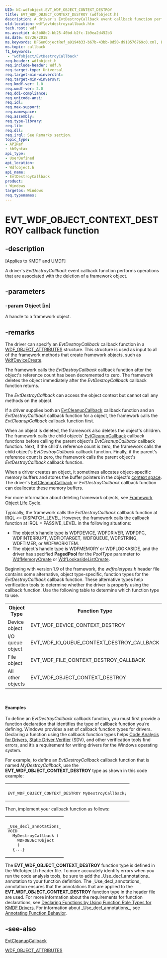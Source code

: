 ```yaml
---
UID: NC:wdfobject.EVT_WDF_OBJECT_CONTEXT_DESTROY
title: EVT_WDF_OBJECT_CONTEXT_DESTROY (wdfobject.h)
description: A driver's EvtDestroyCallback event callback function performs operations that are associated with the deletion of a framework object.
old-location: wdf\evtdestroycallback.htm
tech.root: wdf
ms.assetid: 4c3b08d2-bb25-40bd-b2fc-1b9ea2d452b3
ms.date: 02/26/2018
ms.keywords: DFGenObjectRef_a9194b33-b67b-43bb-8d50-d918576769c0.xml, EVT_WDF_OBJECT_CONTEXT_DESTROY, EVT_WDF_OBJECT_CONTEXT_DESTROY callback, EvtDestroyCallback, EvtDestroyCallback callback function, kmdf.evtdestroycallback, wdf.evtdestroycallback, wdfobject/EvtDestroyCallback
ms.topic: callback
f1_keywords:
 - "wdfobject/EvtDestroyCallback"
req.header: wdfobject.h
req.include-header: Wdf.h
req.target-type: Universal
req.target-min-winverclnt: 
req.target-min-winversvr: 
req.kmdf-ver: 1.0
req.umdf-ver: 2.0
req.ddi-compliance: 
req.unicode-ansi: 
req.idl: 
req.max-support: 
req.namespace: 
req.assembly: 
req.type-library: 
req.lib: 
req.dll: 
req.irql: See Remarks section.
topic_type:
- APIRef
- kbSyntax
api_type:
- UserDefined
api_location:
- Wdfobject.h
api_name:
- EvtDestroyCallback
product:
- Windows
targetos: Windows
req.typenames: 
---
```


# EVT_WDF_OBJECT_CONTEXT_DESTROY callback function


## -description


<p class="CCE_Message">[Applies to KMDF and UMDF]</p>

A driver's <i>EvtDestroyCallback</i> event callback function performs operations that are associated with the deletion of a framework object.


## -parameters




### -param Object [in]

A handle to a framework object.


## -remarks



The driver can specify an <i>EvtDestroyCallback</i> callback function in a <a href="https://docs.microsoft.com/windows-hardware/drivers/ddi/wdfobject/ns-wdfobject-_wdf_object_attributes">WDF_OBJECT_ATTRIBUTES</a> structure. This structure is used as input to all of the framework methods that create framework objects, such as <a href="https://docs.microsoft.com/windows-hardware/drivers/ddi/wdfdevice/nf-wdfdevice-wdfdevicecreate">WdfDeviceCreate</a>. 

The framework calls the <i>EvtDestroyCallback</i> callback function after the object's reference count has been decremented to zero. The framework deletes the object immediately after the <i>EvtDestroyCallback</i> callback function returns.

The <i>EvtDestroyCallback</i> can access the object context but cannot call any methods on the object.

If a driver supplies both an <a href="https://docs.microsoft.com/windows-hardware/drivers/ddi/wdfobject/nc-wdfobject-evt_wdf_object_context_cleanup">EvtCleanupCallback</a> callback function and an <i>EvtDestroyCallback</i> callback function for a object, the framework calls the <i>EvtCleanupCallback</i> callback function first.

When an object is deleted, the framework also deletes the object's children. The framework calls the child objects' <a href="https://docs.microsoft.com/windows-hardware/drivers/ddi/wdfobject/nc-wdfobject-evt_wdf_object_context_cleanup">EvtCleanupCallback</a> callback functions before calling the parent object's <i>EvtCleanupCallback</i> callback function. Next, if the child's reference count is zero, the framework calls the child object's <i>EvtDestroyCallback</i> callback function. Finally, if the parent's reference count is zero, the framework calls the parent object's <i>EvtDestroyCallback</i> callback function.

When a driver creates an object, it sometimes allocates object-specific memory buffers and stores the buffer pointers in the object's <a href="https://docs.microsoft.com/windows-hardware/drivers/wdf/framework-object-context-space">context space</a>. The driver's <a href="https://docs.microsoft.com/windows-hardware/drivers/ddi/wdfobject/nc-wdfobject-evt_wdf_object_context_cleanup">EvtCleanupCallback</a> or <i>EvtDestroyCallback</i> callback function can deallocate these memory buffers. 

For more information about deleting framework objects, see <a href="https://docs.microsoft.com/windows-hardware/drivers/wdf/framework-object-life-cycle">Framework Object Life Cycle</a>.

Typically, the framework calls the <i>EvtDestroyCallback</i> callback function at IRQL <= DISPATCH_LEVEL. However, the framework calls the callback function at IRQL = PASSIVE_LEVEL in the following situations:

<ul>
<li>
The object's handle type is WDFDEVICE, WDFDRIVER, WDFDPC, WDFINTERRUPT, WDFIOTARGET, WDFQUEUE, WDFSTRING, WDFTIMER, or WDFWORKITEM.

</li>
<li>
The object's handle type is WDFMEMORY or WDFLOOKASIDE, and the driver has specified <b>PagedPool</b> for the <i>PoolType</i> parameter to <a href="https://docs.microsoft.com/windows-hardware/drivers/ddi/wdfmemory/nf-wdfmemory-wdfmemorycreate">WdfMemoryCreate</a> or <a href="https://docs.microsoft.com/windows-hardware/drivers/ddi/wdfmemory/nf-wdfmemory-wdflookasidelistcreate">WdfLookasideListCreate</a>.

</li>
</ul>
Beginning with version 1.9 of the framework, the <i>wdfroletypes.h</i> header file contains some alternative, object type-specific, function types for the <i>EvtDestroyCallback</i> callback function. These alternative types help verification tools to determine whether the driver is properly using the callback function. Use the following table to determine which function type to use.

<table>
<tr>
<th>Object Type</th>
<th>Function Type</th>
</tr>
<tr>
<td>
Device object

</td>
<td>
EVT_WDF_DEVICE_CONTEXT_DESTROY

</td>
</tr>
<tr>
<td>
I/O queue object

</td>
<td>
EVT_WDF_IO_QUEUE_CONTEXT_DESTROY_CALLBACK

</td>
</tr>
<tr>
<td>
File object

</td>
<td>
EVT_WDF_FILE_CONTEXT_DESTROY_CALLBACK

</td>
</tr>
<tr>
<td>
All other objects

</td>
<td>
EVT_WDF_OBJECT_CONTEXT_DESTROY

</td>
</tr>
</table>
 


#### Examples

To define an <i>EvtDestroyCallback</i> callback function, you must first provide a function declaration that identifies the type of callback function you’re defining. Windows provides a set of callback function types for drivers. Declaring a function using the callback function types helps <a href="https://docs.microsoft.com/windows-hardware/drivers/devtest/code-analysis-for-drivers">Code Analysis for Drivers</a>, <a href="https://docs.microsoft.com/windows-hardware/drivers/devtest/static-driver-verifier">Static Driver Verifier</a> (SDV), and other verification tools find errors, and it’s a requirement for writing drivers for the Windows operating system.

For example, to define an <i>EvtDestroyCallback</i> callback function that is named <i>MyDestroyCallback</i>, use the <b>EVT_WDF_OBJECT_CONTEXT_DESTROY</b> type as shown in this code example:

<div class="code"><span codelanguage=""><table>
<tr>
<th></th>
</tr>
<tr>
<td>
<pre>EVT_WDF_OBJECT_CONTEXT_DESTROY MyDestroyCallback;</pre>
</td>
</tr>
</table></span></div>
Then, implement your callback function as follows:

<div class="code"><span codelanguage=""><table>
<tr>
<th></th>
</tr>
<tr>
<td>
<pre>_Use_decl_annotations_
VOID 
  MyDestroyCallback (
    WDFOBJECTObject
    )
  {...}</pre>
</td>
</tr>
</table></span></div>
The <b>EVT_WDF_OBJECT_CONTEXT_DESTROY</b> function type is defined in the Wdfobject.h header file. To more accurately identify errors when you run the code analysis tools, be sure to add the _Use_decl_annotations_ annotation to your function definition. The _Use_decl_annotations_ annotation ensures that the annotations that are applied to the <b>EVT_WDF_OBJECT_CONTEXT_DESTROY</b> function type in the header file are used. For more information about the requirements for function declarations, see <a href="https://docs.microsoft.com/windows-hardware/drivers/devtest/declaring-functions-by-using-function-role-types-for-kmdf-drivers">Declaring Functions by Using Function Role Types for KMDF Drivers</a>. For information about _Use_decl_annotations_, see <a href="https://docs.microsoft.com/visualstudio/code-quality/annotating-function-behavior?view=vs-2015">Annotating Function Behavior</a>.




## -see-also




<a href="https://docs.microsoft.com/windows-hardware/drivers/ddi/wdfobject/nc-wdfobject-evt_wdf_object_context_cleanup">EvtCleanupCallback</a>



<a href="https://docs.microsoft.com/windows-hardware/drivers/ddi/wdfobject/ns-wdfobject-_wdf_object_attributes">WDF_OBJECT_ATTRIBUTES</a>
 

 


